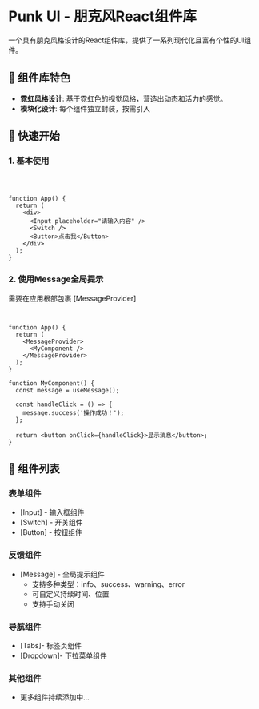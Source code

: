 # Punk UI - 朋克风React组件库

一个具有朋克风格设计的React组件库，提供了一系列现代化且富有个性的UI组件。

## 🎨 组件库特色

- **霓虹风格设计**: 基于霓虹色的视觉风格，营造出动态和活力的感觉。
- **模块化设计**: 每个组件独立封装，按需引入



## 🚀 快速开始

### 1. 基本使用

```tsx



function App() {
  return (
    <div>
      <Input placeholder="请输入内容" />
      <Switch />
      <Button>点击我</Button>
    </div>
  );
}
```

### 2. 使用Message全局提示

需要在应用根部包裹 [MessageProvider]

```tsx


function App() {
  return (
    <MessageProvider>
      <MyComponent />
    </MessageProvider>
  );
}

function MyComponent() {
  const message = useMessage();
  
  const handleClick = () => {
    message.success('操作成功！');
  };
  
  return <button onClick={handleClick}>显示消息</button>;
}
```

## 🧩 组件列表

### 表单组件
- [Input] - 输入框组件
- [Switch] - 开关组件
- [Button] - 按钮组件

### 反馈组件
- [Message] - 全局提示组件
  - 支持多种类型：info、success、warning、error
  - 可自定义持续时间、位置
  - 支持手动关闭

### 导航组件
- [Tabs]- 标签页组件
- [Dropdown]- 下拉菜单组件

### 其他组件
- 更多组件持续添加中...

